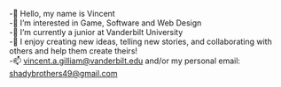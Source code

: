 -👋 Hello, my name is Vincent <br />
-👀 I’m interested in Game, Software and Web Design <br />
-🌱 I’m currently a junior at Vanderbilt University <br />
-💞️ I enjoy creating new ideas, telling new stories, and collaborating with others and help them create theirs! <br />
-📫 vincent.a.gilliam@vanderbilt.edu and/or my personal email: shadybrothers49@gmail.com <br />
<!--
**gilliava/gilliava** is a ✨ _special_ ✨ repository because its `README.md` (this file) appears on your GitHub profile.

Here are some ideas to get you started:

- 🔭 I’m currently working on ...
- 🌱 I’m currently learning ...
- 👯 I’m looking to collaborate on ...
- 🤔 I’m looking for help with ...
- 💬 Ask me about ...
- 📫 How to reach me: ...
- 😄 Pronouns: ...
- ⚡ Fun fact: ...
-->
